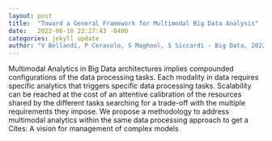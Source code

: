 ```yaml
---
layout: post
title:  "Toward a General Framework for Multimodal Big Data Analysis"
date:   2022-06-10 22:27:43 -0400
categories: jekyll update
author: "V Bellandi, P Ceravolo, S Maghool, S Siccardi - Big Data, 2022"
---
```

Multimodal Analytics in Big Data architectures implies compounded configurations of the data processing tasks. Each modality in data requires specific analytics that triggers specific data processing tasks. Scalability can be reached at the cost of an attentive calibration of the resources shared by the different tasks searching for a trade-off with the multiple requirements they impose. We propose a methodology to address multimodal analytics within the same data processing approach to get a  Cites: A vision for management of complex models